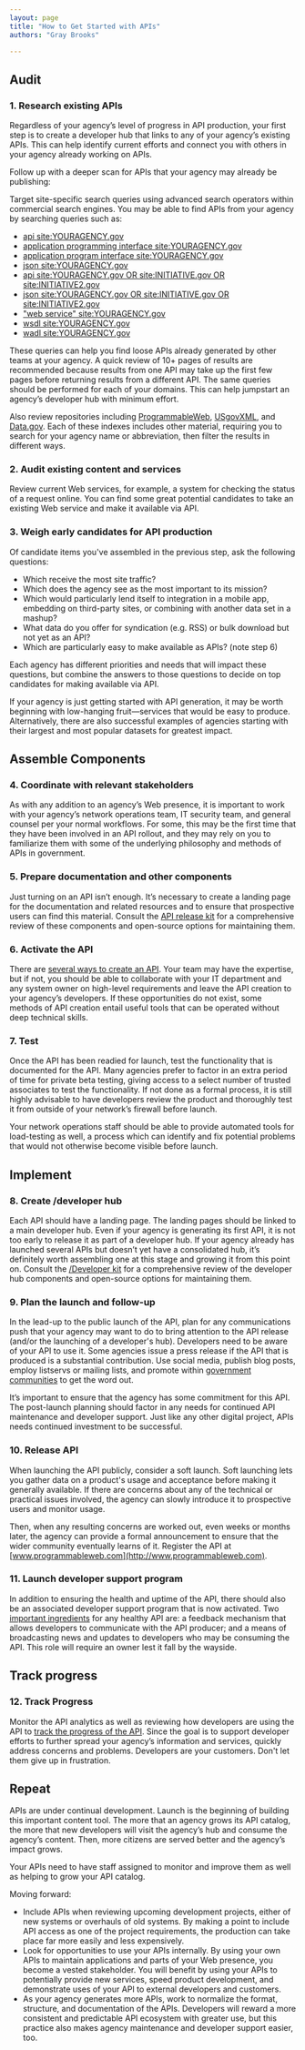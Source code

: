 ```yaml
---
layout: page
title: "How to Get Started with APIs"
authors: "Gray Brooks"

---
```


## Audit 

### 1. Research existing APIs

Regardless of your agency’s level of progress in API production, your first step is to create a developer hub that links to any of your agency’s existing APIs. This can help identify current efforts and connect you with others in your agency already working on APIs.   

Follow up with a deeper scan for APIs that your agency may already be publishing:

Target site-specific search queries using advanced search operators within commercial search engines. You may be able to find APIs from your agency by searching queries such as:  
* [api site:YOURAGENCY.gov](https://www.google.com/search?q=api+site%3Agsa.gov)  
* [application programming interface site:YOURAGENCY.gov](https://www.google.com/search?q=application+programming+interface+site:gsa.gov)  
* [application program interface site:YOURAGENCY.gov](https://www.google.com/search?q=application+program+interface+site%3Agsa.gov)  
* [json site:YOURAGENCY.gov](http://www.google.com/search?q=json+site%3Agsa.gov)  
* [api site:YOURAGENCY.gov OR site:INITIATIVE.gov OR site:INITIATIVE2.gov](https://www.google.com/search?q=api+site%3Agsa.gov+OR+site%3Ahowto.gov+OR+site%3Ausa.gov)  
* [json site:YOURAGENCY.gov OR site:INITIATIVE.gov OR site:INITIATIVE2.gov](https://www.google.com/search?q=json+site%3Agsa.gov+OR+site%3Ahowto.gov+OR+site%3Ausa.gov)  
* ["web service" site:YOURAGENCY.gov](https://www.google.com/search?q=%22web+service%22+site:gsa.gov)  
* [wsdl site:YOURAGENCY.gov](https://www.google.com/search?q=wsdl+site%3Agsa.gov)  
* [wadl site:YOURAGENCY.gov](https://www.google.com/search?q=wadl+site%3Agsa.gov)  

These queries can help you find loose APIs already generated by other teams at your agency. A quick review of 10+ pages of results are recommended because results from one API may take up the first few pages before returning results from a different API. The same queries should be performed for each of your domains. This can help jumpstart an agency’s developer hub with minimum effort.

Also review repositories including [ProgrammableWeb](http://www.programmableweb.com/apis/directory/), [USgovXML](http://www.usgovxml.com/), and [Data.gov](http://catalog.data.gov). Each of these indexes includes other material, requiring you to search for your agency name or abbreviation, then filter the results in different ways. 
 
### 2. Audit existing content and services 

Review current Web services, for example, a system for checking the status of a request online. You can find some great potential candidates to take an existing Web service and make it available via API.

### 3. Weigh early candidates for API production

Of candidate items you've assembled in the previous step, ask the following questions:

* Which receive the most site traffic?   
* Which does the agency see as the most important to its mission?  
* Which would particularly lend itself to integration in a mobile app, embedding on third-party sites, or combining with another data set in a mashup?  
* What data do you offer for syndication (e.g. RSS) or bulk download but not yet as an API? 
* Which are particularly easy to make available as APIs? (note step 6)

Each agency has different priorities and needs that will impact these questions, but combine the answers to those questions to decide on top candidates for making available via API.    

If your agency is just getting started with API generation, it may be worth beginning with low-hanging fruit—services that would be easy to produce. Alternatively, there are also successful examples of agencies starting with their largest and most popular datasets for greatest impact.

## Assemble Components

### 4. Coordinate with relevant stakeholders

As with any addition to an agency’s Web presence, it is important to work with your agency’s network operations team, IT security team, and general counsel per your normal workflows. For some, this may be the first time that they have been involved in an API rollout, and they may rely on you to familiarize them with some of the underlying philosophy and methods of APIs in government.

### 5. Prepare documentation and other components

Just turning on an API isn’t enough. It’s necessary to create a landing page for the documentation and related resources and to ensure that prospective users can find this material. Consult the [API release kit](http://18f.github.io/API-All-the-X/pages/api_release_kit) for a comprehensive review of these components and open-source options for maintaining them.

### 6. Activate the API

There are [several ways to create an API](http://18f.github.io/API-All-the-X/pages/how_to_make_APIs-overview). Your team may have the expertise, but if not, you should be able to collaborate with your IT department and any system owner on high-level requirements and leave the API creation to your agency’s developers. If these opportunities do not exist, some methods of API creation entail useful tools that can be operated without deep technical skills.

### 7. Test

Once the API has been readied for launch, test the functionality that is documented for the API. Many agencies prefer to factor in an extra period of time for private beta testing, giving access to a select number of trusted associates to test the functionality. If not done as a formal process, it is still highly advisable to have developers review the product and thoroughly test it from outside of your network’s firewall before launch.

Your network operations staff should be able to provide automated tools for load-testing as well, a process which can identify and fix potential problems that would not otherwise become visible before launch.

## Implement

### 8. Create /developer hub

Each API should have a landing page. The landing pages should be linked to a main developer hub. Even if your agency is generating its first API, it is not too early to release it as part of a developer hub. If your agency already has launched several APIs but doesn’t yet have a consolidated hub, it’s definitely worth assembling one at this stage and growing it from this point on. Consult the [/Developer kit](http://18f.github.io/API-All-the-X/pages/developer_hub_kit) for a comprehensive review of the developer hub components and open-source options for maintaining them.    

### 9. Plan the launch and follow-up

In the lead-up to the public launch of the API, plan for any communications push that your agency may want to do to bring attention to the API release (and/or the launching of a developer's hub). Developers need to be aware of your API to use it. Some agencies issue a press release if the API that is produced is a substantial contribution. Use social media, publish blog posts, employ listservs or mailing lists, and promote within [government communities](https://groups.google.com/forum/?nomobile=true#!forum/us-government-apis) to get the word out.   

It’s important to ensure that the agency has some commitment for this API. The post-launch planning should factor in any needs for continued API maintenance and developer support. Just like any other digital project, APIs needs continued investment to be successful.

### 10. Release API

When launching the API publicly, consider a soft launch. Soft launching lets you gather data on a product's usage and acceptance before making it generally available. If there are concerns about any of the technical or practical issues involved, the agency can slowly introduce it to prospective users and monitor usage.  

Then, when any resulting concerns are worked out, even weeks or months later, the agency can provide a formal announcement to ensure that the wider community eventually learns of it. Register the API at [www.programmableweb.com](http://www.programmableweb.com).  

### 11. Launch developer support program     

In addition to ensuring the health and uptime of the API, there should also be an associated developer support program that is now activated. Two [important ingredients](http://18f.github.io/API-All-the-X/pages/api_release_kit) for any healthy API are: a feedback mechanism that allows developers to communicate with the API producer; and a means of broadcasting news and updates to developers who may be consuming the API. This role will require an owner lest it fall by the wayside. 

## Track progress

### 12. Track Progress

Monitor the API analytics as well as reviewing how developers are using the API to [track the progress of the API](http://blog.programmableweb.com/2010/09/15/metrics-for-content-apis-an-npr-case-study/). Since the goal is to support developer efforts to further spread your agency’s information and services, quickly address concerns and problems. Developers are your customers. Don't let them give up in frustration.  

## Repeat 

APIs are under continual development. Launch is the beginning of building this important content tool. The more that an agency grows its API catalog, the more that new developers will visit the agency’s hub and consume the agency’s content. Then, more citizens are served better and the agency’s impact grows.    

Your APIs need to have staff assigned to monitor and improve them as well as helping to grow your API catalog.  

Moving forward:

* Include APIs when reviewing upcoming development projects, either of new systems or overhauls of old systems. By making a point to include API access as one of the project requirements, the production can take place far more easily and less expensively.
* Look for opportunities to use your APIs internally. By using your own APIs to maintain applications and parts of your Web presence, you become a vested stakeholder. You will benefit by using your APIs to potentially provide new services, speed product development, and demonstrate uses of your API to external developers and customers. 
* As your agency generates more APIs, work to normalize the format, structure, and documentation of the APIs. Developers will reward a more consistent and predictable API ecosystem with greater use, but this practice also makes agency maintenance and developer support easier, too.  
